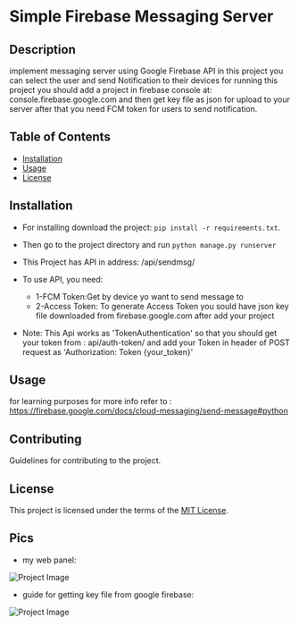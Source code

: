 # Simple Firebase Messaging Server

## Description

implement messaging server using Google Firebase API
in this project you can select the user and send Notification to their devices
for running this project you should add a project in firebase console at:
console.firebase.google.com
and then get key file as json for upload to your server
after that you need FCM token for users to send notification.

## Table of Contents

- [Installation](#installation)
- [Usage](#usage)
- [License](#license)

## Installation

- For installing download the project: `pip install -r requirements.txt`.
- Then go to the project directory and run `python manage.py runserver`
- This Project has API in address: /api/sendmsg/
- To use API, you need:

  - 1-FCM Token:Get by device yo want to send message to
  - 2-Access Token: To generate Access Token you sould have json key file downloaded from firebase.google.com
    after add your project

- Note:
  This Api works as 'TokenAuthentication' so that you should get your token from :
  api/auth-token/
  and add your Token in header of POST request as
  'Authorization: Token {your_token}'

## Usage

for learning purposes
for more info refer to : https://firebase.google.com/docs/cloud-messaging/send-message#python

## Contributing

Guidelines for contributing to the project.

## License

This project is licensed under the terms of the [MIT License](LICENSE).

## Pics

- my web panel:

![Project Image](https://github.com/arashbrd/Simple-Firebase-messaging-Server-with-django/blob/main/pics/web.png)

- guide for getting key file from google firebase:

![Project Image](https://github.com/arashbrd/Simple-Firebase-messaging-Server-with-django/blob/main/pics/get%20Private%20Key.png)
